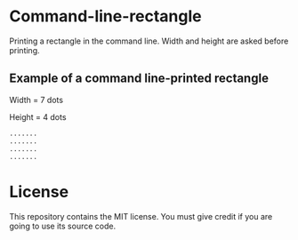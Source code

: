 # Command-line-rectangle

Printing a rectangle in the command line. Width and height are asked before printing.

## Example of a command line-printed rectangle

Width = 7 dots

Height = 4 dots

```
.......
.......
.......
.......
```

# License

This repository contains the MIT license. You must give credit if you are going to use its source code.
